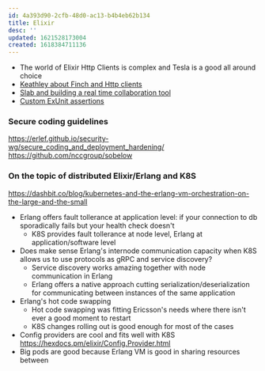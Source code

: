 ```yaml
---
id: 4a393d90-2cfb-48d0-ac13-b4b4eb62b134
title: Elixir
desc: ''
updated: 1621528173004
created: 1618384711136
---
```


- The world of Elixir Http Clients is complex and Tesla is a good all around choice
- [Keathley about Finch and Http clients](https://elixirforum.com/t/mint-vs-finch-vs-gun-vs-tesla-vs-httpoison-etc/38588/11)
- [Slab and building a real time collaboration tool](https://elixir-lang.org/blog/2020/11/17/real-time-collaboration-with-elixir-at-slab/)
- [Custom ExUnit assertions](https://www.crustofcode.com/custom-assertions-with-exunit/)

### Secure coding guidelines
https://erlef.github.io/security-wg/secure_coding_and_deployment_hardening/
https://github.com/nccgroup/sobelow

### On the topic of distributed Elixir/Erlang and K8S

https://dashbit.co/blog/kubernetes-and-the-erlang-vm-orchestration-on-the-large-and-the-small

* Erlang offers fault tollerance at application level: if your connection to db sporadically fails but your health check doesn't
  * K8S provides fault tollerance at node level, Erlang at application/software level
* Does make sense Erlang's internode communication capacity when K8S allows us to use protocols as gRPC and service discovery?
  * Service discovery works amazing together with node communication in Erlang
  * Erlang offers a native approach cutting serialization/deserialization for communicating between instances of the same application
* Erlang's hot code swapping
  * Hot code swapping was fitting Ericsson's needs where there isn't ever a good moment to restart
  * K8S changes rolling out is good enough for most of the cases
* Config providers are cool and fits well with K8S https://hexdocs.pm/elixir/Config.Provider.html
* Big pods are good because Erlang VM is good in sharing resources between 